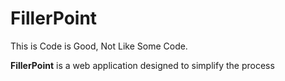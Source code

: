 # FillerPoint

This is Code is Good, Not Like Some Code.

**FillerPoint** is a web application designed to simplify the process